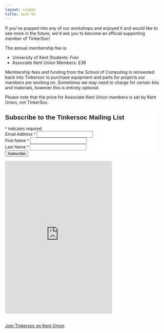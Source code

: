 ```yaml
---
layout: single
title: Join Us
---
```


If you’ve popped into any of our workshops and enjoyed it and would like to see
more in the future, we'd ask you to become an official supporting member of
TinkerSoc!

The annual membership fee is:

 * University of Kent Students: _Free_
 * Associate Kent Union Members: £36

Membership fees and funding from the School of Computing is reinvested back into Tinkersoc to purchase equipment and parts for projects our members are working on. Sometimes we may need to charge for certain kits and materials, however this is entirely optional.

Please note that the price for Associate Kent Union members is set by Kent Union, not TinkerSoc.


<!-- Begin Mailchimp Signup Form -->
<link href="//cdn-images.mailchimp.com/embedcode/classic-10_7.css" rel="stylesheet" type="text/css">
<style type="text/css">
	#mc_embed_signup{background:#fff; clear:left; font:14px Helvetica,Arial,sans-serif; }
	/* Add your own Mailchimp form style overrides in your site stylesheet or in this style block.
	We recommend moving this block and the preceding CSS link to the HEAD of your HTML file. */
</style>
<div id="mc_embed_signup">
<form action="https://tinkersoc.us10.list-manage.com/subscribe/post?u=932f6587f974bd55bce800f37&amp;id=5d5d569b53" method="post" id="mc-embedded-subscribe-form" name="mc-embedded-subscribe-form" class="validate" target="_blank" novalidate>
	<div id="mc_embed_signup_scroll">
	<h2>Subscribe to the Tinkersoc Mailing List</h2>
<div class="indicates-required"><span class="asterisk">*</span> indicates required</div>
<div class="mc-field-group">
	<label for="mce-EMAIL">Email Address  <span class="asterisk">*</span>
</label>
	<input type="email" value="" name="EMAIL" class="required email" id="mce-EMAIL">
</div>
<div class="mc-field-group">
	<label for="mce-FNAME">First Name  <span class="asterisk">*</span>
</label>
	<input type="text" value="" name="FNAME" class="required" id="mce-FNAME">
</div>
<div class="mc-field-group">
	<label for="mce-LNAME">Last Name  <span class="asterisk">*</span>
</label>
	<input type="text" value="" name="LNAME" class="required" id="mce-LNAME">
</div>
	<div id="mce-responses" class="clear">
		<div class="response" id="mce-error-response" style="display:none"></div>
		<div class="response" id="mce-success-response" style="display:none"></div>
	</div>    <!-- real people should not fill this in and expect good things - do not remove this or risk form bot signups-->
	<div style="position: absolute; left: -5000px;" aria-hidden="true"><input type="text" name="b_932f6587f974bd55bce800f37_5d5d569b53" tabindex="-1" value=""></div>
	<div class="clear"><input type="submit" value="Subscribe" name="subscribe" id="mc-embedded-subscribe" class="button"></div>
	</div>
</form>
</div>
<script type='text/javascript' src='//s3.amazonaws.com/downloads.mailchimp.com/js/mc-validate.js'></script><script type='text/javascript'>(function($) {window.fnames = new Array(); window.ftypes = new Array();fnames[0]='EMAIL';ftypes[0]='email';fnames[1]='FNAME';ftypes[1]='text';fnames[2]='LNAME';ftypes[2]='text';}(jQuery));var $mcj = jQuery.noConflict(true);</script>
<!--End mc_embed_signup-->


<!-- Discord Widget -->
<iframe src="https://discord.com/widget?id=727555386508443678&theme=dark" width="350" height="500" allowtransparency="true" frameborder="0" sandbox="allow-popups allow-popups-to-escape-sandbox allow-same-origin allow-scripts"></iframe>
  
<!-- Kent Union Join Button -->
<br><a href="https://kentunion.co.uk/shop?activity_id=157" class="w3-button w3-black">Join Tinkersoc on Kent Union</a><br><br>

<a href="https://www.facebook.com/TinkerSoc" target="_blank"><i class="fab fa-facebook w3-xxxlarge w3-hover-opacity"></i></a>
<a href="https://twitter.com/TinkerSoc" target="_blank"><i class="fab fa-twitter w3-xxxlarge w3-hover-opacity"></i></a>
<a href="https://www.instagram.com/tinkersoc/" target="_blank"><i class="fab fa-instagram w3-xxxlarge w3-hover-opacity"></i></a>
<a href="https://discord.gg/DV9EhCc" target="_blank"><i class="fab fa-discord w3-xxxlarge w3-hover-opacity"></i></a>
<a href="https://twitch.tv/tinkersoc" target="_blank"><i class="fab fa-twitch w3-xxxlarge w3-hover-opacity"></i></a>
<a href="https://github.com/TinkerSoc" target="_blank"><i class="fab fa-github w3-xxxlarge w3-hover-opacity"></i></a>
<a href="https://kentunion.co.uk/activities/tinkersoc" target="_blank"><i class="fa fa-university w3-xxxlarge w3-hover-opacity"></i></a>